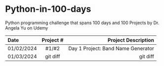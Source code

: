 # Python-in-100-days
Python programming challenge that spans 100 days and 100 Projects by Dr. Angela Yu on Udemy

| Date | Project #| Project Description  | 
| :---         |     :---:      |          ---: |  
| 01/02/2024   | #1/#2     |Day 1 Project: Band Name Generator     |
| 01/03/2024     | git diff       | git diff      |
